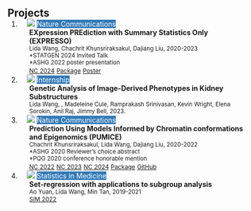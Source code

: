<h2 id="publications" style="margin: 2px 0px -15px;"> Projects</h2>

<div class="publications">
<ol class="bibliography">

<li>
<div class="pub-row">

  <div class="col-sm-3 abbr" style="position: relative;padding-right: 15px;padding-left: 15px;">
    <img src="assets/expresso.png" class="teaser img-fluid z-depth-1">
    <abbr class="badge" style="background-color: #337ab7; color: #ffffff;">Nature Communications</abbr>
  </div>

  <div class="col-sm-9" style="position: relative;padding-right: 15px;padding-left: 20px;">
    <div class="title"><strong>EXpression PREdiction with Summary Statistics Only (EXPRESSO)</strong></div>
    <div class="author"><small>Lida Wang, Chachrit Khunsriraksakul, Dajiang Liu, 2020-2023 </small></div>
    <div class="periodical"> <small> *STATGEN 2024 Invited Talk</small></div>
    <div class="periodical"> <small> *ASHG 2022 poster presentation</small></div>
     <div class="links">
    <a href="https://www.nature.com/articles/s41467-024-48143-1" class="btn btn-sm z-depth-0" role="button" target="_blank" style="font-size:12px;">NC 2024</a>
    <a href="https://github.com/LidaWangPSU/EXPRESSO" class="btn btn-sm z-depth-0" role="button" target="_blank" style="font-size:12px;">Package</a>
    <a href="https://github.com/LidaWangPSU/Lida/blob/master/assets/expresso.poster.pdf" class="btn btn-sm z-depth-0" role="button" target="_blank" style="font-size:12px;">Poster</a>
    </div>
  </div>
</div>
</li>
  
 
<li>
<div class="pub-row">

  <div class="col-sm-3 abbr" style="position: relative;padding-right: 15px;padding-left: 15px;">
    <img src="assets/kidney.png" class="teaser img-fluid z-depth-1">
    <abbr class="badge" style="background-color: #337ab7; color: #ffffff;">Internship</abbr>
  </div>

  <div class="col-sm-9" style="position: relative;padding-right: 15px;padding-left: 20px;">
    <div class="title"><strong>Genetic Analysis of Image-Derived Phenotypes in Kidney Substructures</strong></div>
    <div class="author"><small>Lida Wang, , Madeleine Cule, Ramprakash Srinivasan, Kevin Wright, Elena Sorokin, Anil Raj, Jimmy Bell, 2023. </small></div>
    <div class="links">
    </div>
  </div>
</div>
</li> 

<li>
<div class="pub-row">

  <div class="col-sm-3 abbr" style="position: relative;padding-right: 15px;padding-left: 15px;">
    <img src="assets/pumice.png" class="teaser img-fluid z-depth-1">
    <abbr class="badge" style="background-color: #337ab7; color: #ffffff;">Nature Communications</abbr>
  </div>

  <div class="col-sm-9" style="position: relative;padding-right: 15px;padding-left: 20px;">
    <div class="title"><strong>Prediction Using Models Informed by Chromatin conformations and Epigenomics (PUMICE) </strong></div>
    <div class="author"><small>Chachrit Khunsriraksakul, Lida Wang, Dajiang Liu, 2020-2022 </small></div>
    <div class="periodical"> <small> *ASHG 2020 Reviewer’s choice abstract</small></div>
    <div class="periodical"> <small> *PQG 2020 conference honorable mention</small></div>
     <div class="links">
    <a href="https://www.nature.com/articles/s41467-022-30956-7" class="btn btn-sm z-depth-0" role="button" target="_blank" style="font-size:12px;">NC 2022</a>
    <a href="https://www.nature.com/articles/s41467-023-36306-5" class="btn btn-sm z-depth-0" role="button" target="_blank" style="font-size:12px;">NC 2023</a>
    <a href="https://www.nature.com/articles/s41467-024-46132-y" class="btn btn-sm z-depth-0" role="button" target="_blank" style="font-size:12px;">NC 2024</a>
    <a href="https://github.com/LidaWangPSU/PUMICE" class="btn btn-sm z-depth-0" role="button" target="_blank" style="font-size:12px;">Package</a>
    <a href="https://github.com/ckhunsr1/PUMICE" class="btn btn-sm z-depth-0" role="button" target="_blank" style="font-size:12px;">GitHub</a>
    </div>
  </div>
</div>
</li>

  
<li>
<div class="pub-row">

  <div class="col-sm-3 abbr" style="position: relative;padding-right: 15px;padding-left: 15px;">
    <img src="assets/setreg.png" class="teaser img-fluid z-depth-1">
    <abbr class="badge" style="background-color: #337ab7; color: #ffffff;">Statistics in Medicine</abbr>
  </div>

  <div class="col-sm-9" style="position: relative;padding-right: 15px;padding-left: 20px;">
    <div class="title"><strong>Set-regression with applications to subgroup analysis</strong></div>
    <div class="author"><small>Ao Yuan, Lida Wang, Min Tan, 2019-2021 </small></div>
     <div class="links">
    <a href="https://onlinelibrary.wiley.com/doi/abs/10.1002/sim.9229" class="btn btn-sm z-depth-0" role="button" target="_blank" style="font-size:12px;">SIM 2022</a>
    </div>
  </div>
</div>
</li>
  
<br>

</ol>
</div>
